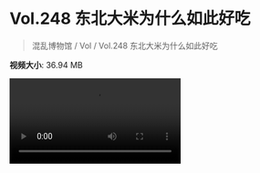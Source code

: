# Vol.248 东北大米为什么如此好吃

> 混乱博物馆 / Vol / Vol.248 东北大米为什么如此好吃

**视频大小**: 36.94 MB

<div class="video"><video src="https://file.hsyhx.top/archive/248.mp4" controls preload>🤔 您的浏览器不支持 video 标签</video></div>